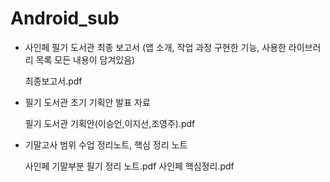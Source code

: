 # Android_sub

- 사인페 필기 도서관 최종 보고서
  (앱 소개, 작업 과정 구현한 기능, 사용한 라이브러리 목록 모든 내용이 담겨있음)
  
  최종보고서.pdf

- 필기 도서관 초기 기획안 발표 자료
  
  필기 도서관 기획안(이승언,이지선,조영주).pdf

- 기말고사 범위 수업 정리노트, 핵심 정리 노트
  
  사인페 기말부분 필기 정리 노트.pdf
  사인페 핵심정리.pdf


